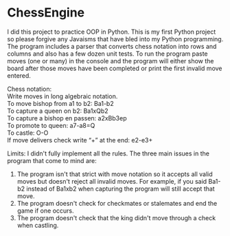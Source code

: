 # ChessEngine
I did this project to practice OOP in Python. This is my first Python project so please forgive any Javaisms that have bled into my Python programming. The program includes a parser that converts chess notation into rows and columns and also has a few dozen unit tests. To run the program paste moves (one or many) in the console and the program will either show the board after those moves have been completed or print the first invalid move entered.

Chess notation:  
Write moves in long algebraic notation.  
To move bishop from a1 to b2: Ba1-b2  
To capture a queen on b2: Ba1xQb2  
To capture a bishop en passen: a2xBb3ep  
To promote to queen: a7-a8=Q  
To castle: O-O  
If move delivers check write “+” at the end: e2-e3+  

Limits:
I didn't fully implement all the rules. The three main issues in the program that come to mind are:  
1) The program isn't that strict with move notation so it accepts all valid moves but doesn't reject all invalid moves. For example, if you said Ba1-b2 instead of Ba1xb2 when capturing the program will still accept that move.  
2) The program doesn't check for checkmates or stalemates and end the game if one occurs.  
3) The program doesn't check that the king didn't move through a check when castling.  

